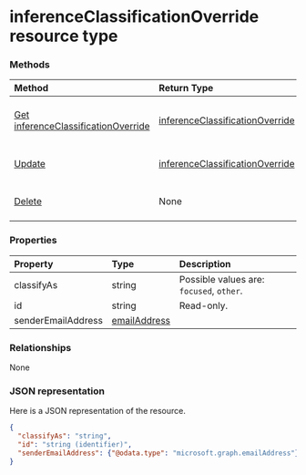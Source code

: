 # inferenceClassificationOverride resource type




### Methods

| Method		   | Return Type	|Description|
|:---------------|:--------|:----------|
|[Get inferenceClassificationOverride](../api/inferenceclassificationoverride_get.md) | [inferenceClassificationOverride](inferenceclassificationoverride.md) |Read properties and relationships of inferenceClassificationOverride object.|
|[Update](../api/inferenceclassificationoverride_update.md) | [inferenceClassificationOverride](inferenceclassificationoverride.md)	|Update inferenceClassificationOverride object. |
|[Delete](../api/inferenceclassificationoverride_delete.md) | None |Delete inferenceClassificationOverride object. |

### Properties
| Property	   | Type	|Description|
|:---------------|:--------|:----------|
|classifyAs|string| Possible values are: `focused`, `other`.|
|id|string| Read-only.|
|senderEmailAddress|[emailAddress](emailaddress.md)||

### Relationships
None


### JSON representation

Here is a JSON representation of the resource.

<!-- {
  "blockType": "resource",
  "optionalProperties": [

  ],
  "@odata.type": "microsoft.graph.inferenceclassificationoverride"
}-->

```json
{
  "classifyAs": "string",
  "id": "string (identifier)",
  "senderEmailAddress": {"@odata.type": "microsoft.graph.emailAddress"}
}

```

<!-- uuid: 8fcb5dbc-d5aa-4681-8e31-b001d5168d79
2015-10-25 14:57:30 UTC -->
<!-- {
  "type": "#page.annotation",
  "description": "inferenceClassificationOverride resource",
  "keywords": "",
  "section": "documentation",
  "tocPath": ""
}-->